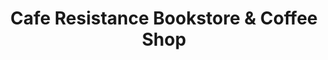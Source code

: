 ---
title: "Cafe Resistance Bookstore & Coffee Shop"
url: /jacksonville/cafe-resistance-bookstore-and-coffee-shop/
shop: books
---